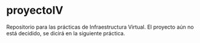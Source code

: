# proyectoIV

Repositorio para las prácticas de Infraestructura Virtual.
El proyecto aún no está decidido, se dicirá en la siguiente práctica.
